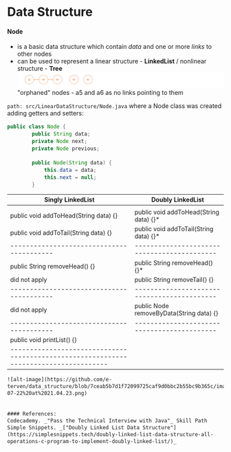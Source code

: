 # Data Structure

#### Node
- is a basic data structure which contain _data_ and one or more _links_ to other nodes
- can be used to represent a linear structure - **LinkedList** / nonlinear structure - **Tree**  
![alt-фото](https://github.com/e-terven/data_structure/blob/8d5cfef41134791fcdde8b48ea43bc5fad27dc51/images/Screenshot%202023-07-22%20at%2017.18.39.png)  
"orphaned" nodes - a5 and a6 as no links pointing to them

` path: src/LinearDataStructure/Node.java ` where a Node class was created adding getters and setters:
```java
public class Node {
        public String data;
        private Node next;
        private Node previous;

        public Node(String data) {
            this.data = data;
            this.next = null;
        }
```

  



|          **Singly LinkedList**          |           **Doubly LinkedList**           |
|-----------------------------------------|-------------------------------------------| 
|                                         |                                           |
|  public void addToHead(String data) {}  |   public void addToHead(String data) {}*  |   
|  public void addToTail(String data) {}  |   public void addToTail(String data) {}*  |
|-----------------------------------------|-------------------------------------------|
|      public String removeHead() {}      |       public String removeHead() {}*      |
|              did not apply              |       public String removeTail() {}       |
|-----------------------------------------|-------------------------------------------| 
|              did not apply              |  public Node removeByData(String data) {} |
|-----------------------------------------|-------------------------------------------|
|                              public void printList() {}                             |
|-------------------------------------------------------------------------------------|
```
![alt-image](https://github.com/e-terven/data_structure/blob/7ceab5b7d1f72099725caf9d0bbc2b55bc9b365c/images/Screenshot%202023-07-22%20at%2021.04.23.png)  


#### References:  
Codecademy. _"Pass the Technical Interview with Java"_ Skill Path      
Simple Snippets. _["Doubly Linked List Data Structure"](https://simplesnippets.tech/doubly-linked-list-data-structure-all-operations-c-program-to-implement-doubly-linked-list/)_



